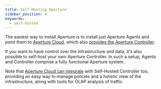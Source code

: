 ```yaml
---
title: Self-Hosting Aperture
sidebar_position: 4
keywords:
  - self-hosted
---
```


The easiest way to install Aperture is to install just Aperture Agents and point
them to [Aperture Cloud][aperture-cloud], which also [provides the Aperture
Controller][cloud-controller].

If you want to have control over the infrastructure and data, it's also possible
to self-host your own Aperture Controller. In such a setup, Agents and
Controller comprise a fully functional Aperture system.

Note that [Aperture Cloud can integrate][extension-config] with Self-Hosted
Controller too, providing an easy way to manage policies and a holistic view of
the infrastructure, along with tools for OLAP analysis of traffic.

[aperture-cloud]: /introduction.md
[cloud-controller]: /reference/fluxninja.md#cloud-controller
[extension-config]: /reference/fluxninja.md#configuration
